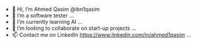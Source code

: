 - 👋 Hi, I’m Ahmed Qasim @ibn1qasim
- 👀 I’m a software tester ...
- 🌱 I’m currently learning AI ...
- 💞️ I’m looking to collaborate on start-up projects ...
- 📫 Contact me on LinkedIn https://www.linkedin.com/in/ahmed1qasim ... 

<!---
ibn1qasim/ibn1qasim is a ✨ special ✨ repository because its `README.md` (this file) appears on your GitHub profile.
You can click the Preview link to take a look at your changes.
--->

